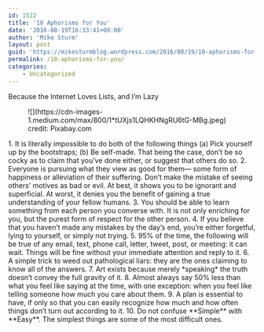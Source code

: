 ```yaml
---
id: 1522
title: '10 Aphorisms for You'
date: '2016-08-19T16:33:41+00:00'
author: 'Mike Sturm'
layout: post
guid: 'https://mikesturmblog.wordpress.com/2016/08/19/10-aphorisms-for-you/'
permalink: /10-aphorisms-for-you/
categories:
    - Uncategorized
---
```


Because the Internet Loves Lists, and I’m Lazy

<figure class="wp-caption">![](https://cdn-images-1.medium.com/max/800/1*tUXjs1LQHKHNgRU6tG-MBg.jpeg)<figcaption class="wp-caption-text">credit: Pixabay.com</figcaption></figure>1. It is literally impossible to do both of the following things (a) Pick yourself up by the bootstraps; (b) Be self-made. That being the case, don’t be so cocky as to claim that you’ve done either, or suggest that others do so.
2. Everyone is pursuing what they view as good for them— some form of happiness or alleviation of their suffering. Don’t make the mistake of seeing others’ motives as bad or evil. At best, it shows you to be ignorant and superficial. At worst, it denies you the benefit of gaining a true understanding of your fellow humans.
3. You should be able to learn something from each person you converse with. It is not only enriching for you, but the purest form of respect for the other person.
4. If you believe that you haven’t made any mistakes by the day’s end, you’re either forgetful, lying to yourself, or simply not trying.
5. 95% of the time, the following will be true of any email, text, phone call, letter, tweet, post, or meeting: it can wait. Things will be fine without your immediate attention and reply to it.
6. A simple trick to weed out pathological liars: they are the ones claiming to know all of the answers.
7. Art exists because merely *speaking* the truth doesn’t convey the full gravity of it.
8. Almost always say 50% less than what you feel like saying at the time, with one exception: when you feel like telling someone how much you care about them.
9. A plan is essential to have, if only so that you can easily recognize how much and how often things don’t turn out according to it.
10. Do not confuse **Simple** with **Easy**. The simplest things are some of the most difficult ones.